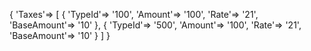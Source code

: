 {
    'Taxes'=> [
        {
            'TypeId'=> '100',
            'Amount'=> '100',
            'Rate'=> '21',
            'BaseAmount'=> '10'
        },
        {
            'TypeId'=> '500',
            'Amount'=> '100',
            'Rate'=> '21',
            'BaseAmount'=> '10'
        }
    ]
}